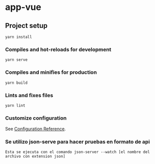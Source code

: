 # app-vue

## Project setup
```
yarn install
```

### Compiles and hot-reloads for development
```
yarn serve
```

### Compiles and minifies for production
```
yarn build
```

### Lints and fixes files
```
yarn lint
```

### Customize configuration
See [Configuration Reference](https://cli.vuejs.org/config/).


### Se utilizo json-serve para hacer pruebas en formato de api
```
Esta se ejecuta con el comando json-server --watch [el nombre del archivo con extension json]

